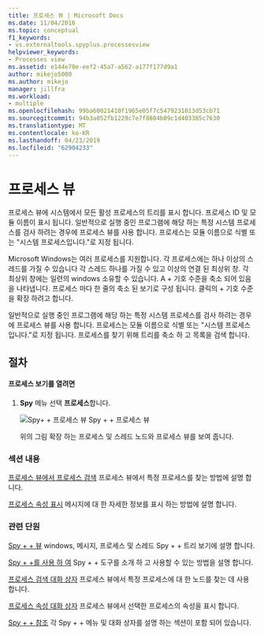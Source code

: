 ```yaml
---
title: 프로세스 뷰 | Microsoft Docs
ms.date: 11/04/2016
ms.topic: conceptual
f1_keywords:
- vs.externaltools.spyplus.processesview
helpviewer_keywords:
- Processes view
ms.assetid: e144e70e-eef2-45a7-a562-a177f177d9a1
author: mikejo5000
ms.author: mikejo
manager: jillfra
ms.workload:
- multiple
ms.openlocfilehash: 99ba60021410f1965e05f7c5479231013d53cb71
ms.sourcegitcommit: 94b3a052fb1229c7e7f8804b09c1d403385c7630
ms.translationtype: MT
ms.contentlocale: ko-KR
ms.lasthandoff: 04/23/2019
ms.locfileid: "62904233"
---
```

# <a name="processes-view"></a>프로세스 뷰
프로세스 뷰에 시스템에서 모든 활성 프로세스의 트리를 표시 합니다. 프로세스 ID 및 모듈 이름이 표시 됩니다. 일반적으로 실행 중인 프로그램에 해당 하는 특정 시스템 프로세스를 검사 하려는 경우에 프로세스 뷰를 사용 합니다. 프로세스는 모듈 이름으로 식별 또는 "시스템 프로세스입니다."로 지정 됩니다.

 Microsoft Windows는 여러 프로세스를 지원합니다. 각 프로세스에는 하나 이상의 스레드를 가질 수 있습니다 각 스레드 하나를 가질 수 있고 이상의 연결 된 최상위 창. 각 최상위 창에는 일련의 windows 소유할 수 있습니다. A + 기호 수준을 축소 되어 있음을 나타냅니다. 프로세스 마다 한 줄의 축소 된 보기로 구성 됩니다. 클릭의 + 기호 수준을 확장 하려고 합니다.

 일반적으로 실행 중인 프로그램에 해당 하는 특정 시스템 프로세스를 검사 하려는 경우에 프로세스 뷰를 사용 합니다. 프로세스는 모듈 이름으로 식별 또는 "시스템 프로세스입니다."로 지정 됩니다. 프로세스를 찾기 위해 트리를 축소 하 고 목록을 검색 합니다.

## <a name="procedures"></a>절차

#### <a name="to-open-the-processes-view"></a>프로세스 보기를 열려면

1. **Spy** 메뉴 선택 **프로세스**합니다.

   ![Spy&#43; &#43; 프로세스 뷰](../debugger/media/spy--_processes.png "Spy + + _Processes") Spy + + 프로세스 뷰

   위의 그림 확장 하는 프로세스 및 스레드 노드와 프로세스 뷰를 보여 줍니다.

### <a name="in-this-section"></a>섹션 내용
 [프로세스 뷰에서 프로세스 검색](../debugger/how-to-search-for-a-process-in-processes-view.md) 프로세스 뷰에서 특정 프로세스를 찾는 방법에 설명 합니다.

 [프로세스 속성 표시](../debugger/how-to-display-process-properties.md) 메시지에 대 한 자세한 정보를 표시 하는 방법에 설명 합니다.

### <a name="related-sections"></a>관련 단원
 [Spy + + 뷰](../debugger/spy-increment-views.md) windows, 메시지, 프로세스 및 스레드 Spy + + 트리 보기에 설명 합니다.

 [Spy + +를 사용 하 여](../debugger/using-spy-increment.md) Spy + + 도구를 소개 하 고 사용할 수 있는 방법을 설명 합니다.

 [프로세스 검색 대화 상자](../debugger/process-search-dialog-box.md) 프로세스 뷰에서 특정 프로세스에 대 한 노드를 찾는 데 사용 합니다.

 [프로세스 속성 대화 상자](../debugger/process-properties-dialog-box.md) 프로세스 뷰에서 선택한 프로세스의 속성을 표시 합니다.

 [Spy + + 참조](../debugger/spy-increment-reference.md) 각 Spy + + 메뉴 및 대화 상자를 설명 하는 섹션이 포함 되어 있습니다.